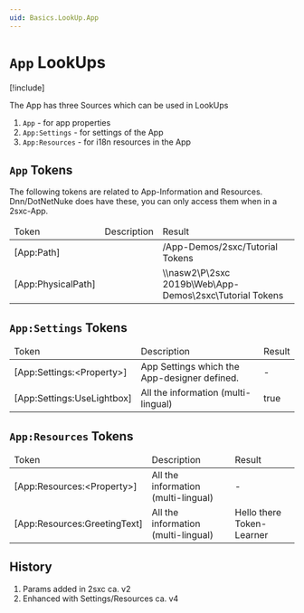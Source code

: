 ```yaml
---
uid: Basics.LookUp.App
---
```


# `App` LookUps

[!include[](~/basics/stack/_shared-float-summary.md)]
<style>.context-box-summary .lookup-sources { visibility: visible; } </style>

The App has three Sources which can be used in LookUps

1. `App` - for app properties
1. `App:Settings` - for settings of the App
1. `App:Resources` - for i18n resources in the App

## `App` Tokens

The following tokens are related to App-Information and Resources. Dnn/DotNetNuke does have these, you can only access them when in a 2sxc-App. 

<table summary="" border="0" cellpadding="2" cellspacing="3" width="100%">
    <thead>
        <tr>
            <td>Token</td>
            <td>Description</td>
            <td>Result</td>
        </tr>
    </thead>
    <tbody>
        <tr>
            <td>&#91;App:Path]</td>
            <td></td>
            <td>/App-Demos/2sxc/Tutorial Tokens</td>
		</tr>
        <tr>
            <td>&#91;App:PhysicalPath]</td>
            <td></td>
            <td>\\nasw2\P\2sxc 2019b\Web\App-Demos\2sxc\Tutorial Tokens</td>
		</tr>
<!-- Internal note: these properties are not surfaced in the tokens ATM
    {"DisplayName", String.IsNullOrEmpty(appName) ? eavAppName : appName },
    {"Folder", String.IsNullOrEmpty(appName) ? eavAppName : RemoveIllegalCharsFromPath(appName) },
    {"AllowTokenTemplates", "False"},
    {"AllowRazorTemplates", "False"},
    {"Version", "00.00.01"},
    {"OriginalId", ""}
-->
</table>


## `App:Settings` Tokens


<table summary="" border="0" cellpadding="2" cellspacing="3" width="100%">
    <thead>
        <tr>
            <td>Token</td>
            <td>Description</td>
            <td>Result</td>
        </tr>
    </thead>
        <tr>
            <td>&#91;App:Settings:&lt;Property&gt;]</td>
            <td>App Settings which the App-designer defined.</td>
            <td>-</td>
        </tr>
        <tr>
            <td>&#91;App:Settings:UseLightbox]</td>
            <td>All the information (multi-lingual)</td>
            <td>true</td>
        </tr>        
</table>

## `App:Resources` Tokens

<table summary="" border="0" cellpadding="2" cellspacing="3" width="100%">
    <thead>
        <tr>
            <td>Token</td>
            <td>Description</td>
            <td>Result</td>
        </tr>
    </thead>
        <tr>
            <td>&#91;App:Resources:&lt;Property&gt;]</td>
            <td>All the information (multi-lingual)</td>
            <td>-</td>
        </tr>
        <tr>
            <td>&#91;App:Resources:GreetingText]</td>
            <td>All the information (multi-lingual)</td>
            <td>Hello there Token-Learner</td>
        </tr>
	</tbody>
</table>


## History

1. Params added in 2sxc ca. v2
1. Enhanced with Settings/Resources ca. v4

